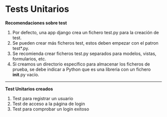 # Tests Unitarios

**Recomendaciones sobre test**
1. Por defecto, una app django crea un fichero test.py para la creación de test.
2. Se pueden crear más ficheros test, estos deben empezar con el patron test*.py.
3. Se recomienda crear ficheros test.py separados para modelos, vistas, formularios, etc.
4. Si creamos un directorio específico para almacenar los ficheros de prueba, se debe indicar a Python que es una libreria con un fichero __init__.py vacío.

---

**Test Unitarios creados**
1. Test para registrar un usuario
2. Test de acceso a la página de login
3. Test para comprobar un login exitoso